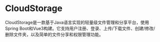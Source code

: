 # CloudStorage
CloudStorage是一款基于Java语言实现的轻量级文件管理和分享平台，使用Spring Boot和Vue3构建。它支持用户注册、登录、上传/下载文件、创建/修改/删除文件夹，以及简单的文件分享和权限管理功能。

